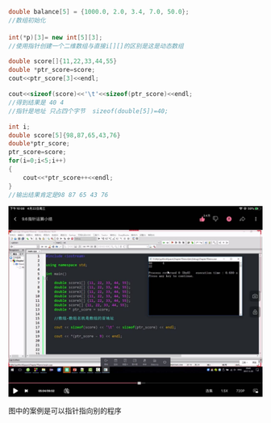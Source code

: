 ```cpp
double balance[5] = {1000.0, 2.0, 3.4, 7.0, 50.0};
//数组初始化

int(*p)[3]= new int[5][3];
//使用指针创建一个二维数组与直接i[][]的区别是这是动态数组

```











```cpp
double score[]{11,22,33,44,55}
double *ptr_score=score;
cout<<ptr_score[3]<<endl;
```




```cpp
cout<<sizeof(score)<<'\t'<<sizeof(ptr_score)<<endl;
//得到结果是 40 4
//指针是地址 只占四个字节  sizeof(double[5])=40;
```

```cpp
int i;
double score[5]{98,87,65,43,76}
double*ptr_score;
ptr_score=score;
for(i=0;i<5;i++)
{
    cout<<*ptr_score++<<endl;
}
//输出结果肯定是98 87 65 43 76
```

![TIM图片20200422221209](../../img/TIM图片20200422221209.jpg)

图中的案例是可以指针指向别的程序


